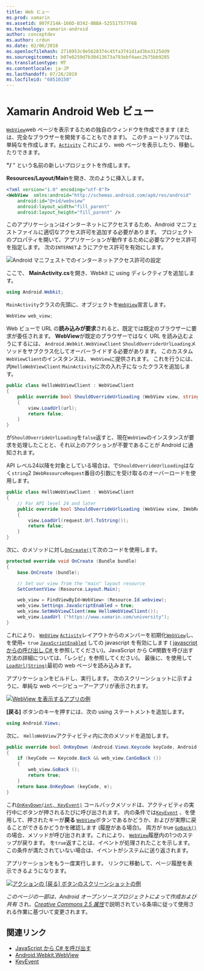 ```yaml
---
title: Web ビュー
ms.prod: xamarin
ms.assetid: 807F214A-166D-B342-0BBA-525517577F6B
ms.technology: xamarin-android
author: conceptdev
ms.author: crdun
ms.date: 02/06/2018
ms.openlocfilehash: 2718953c9e5628374c45fa3741d1ad3be3125dd9
ms.sourcegitcommit: b07e0259d7b30413673a793ebf4aec2b75bb9285
ms.translationtype: MT
ms.contentlocale: ja-JP
ms.lasthandoff: 07/26/2019
ms.locfileid: "68510150"
---
```

# <a name="xamarinandroid-web-view"></a>Xamarin Android Web ビュー

[`WebView`](xref:Android.Webkit.WebView)web ページを表示するための独自のウィンドウを作成できます (または、完全なブラウザーを開発することもできます)。 このチュートリアルでは、単純なを作成します。[`Activity`](xref:Android.App.Activity)
これにより、web ページを表示したり、移動したりできます。

**"/** " という名前の新しいプロジェクトを作成します。

**Resources/Layout/Main**を開き、次のように挿入します。

```xml
<?xml version="1.0" encoding="utf-8"?>
<WebView  xmlns:android="http://schemas.android.com/apk/res/android"
    android:id="@+id/webview"
    android:layout_width="fill_parent"
    android:layout_height="fill_parent" />
```

このアプリケーションはインターネットにアクセスするため、Android マニフェストファイルに適切なアクセス許可を追加する必要があります。 プロジェクトのプロパティを開いて、アプリケーションが動作するために必要なアクセス許可を指定します。 次の`INTERNET`ようにアクセス許可を有効にします。

![Android マニフェストでのインターネットアクセス許可の設定](web-view-images/01-set-internet-permissions.png)

ここで、 **MainActivity.cs**を開き、Webkit に using ディレクティブを追加します。

```csharp
using Android.Webkit;
```

`MainActivity`クラスの先頭に、オブジェクトを[`WebView`](xref:Android.Webkit.WebView)宣言します。

```csharp
WebView web_view;
```

Web ビューで URL の**読み込みが要求**されると、既定では既定のブラウザーに要求が委任されます。 **WebView**が既定のブラウザーではなく URL を読み込むようにするには、 `Android.Webkit.WebViewClient` `ShouldOverriderUrlLoading`メソッドをサブクラス化してオーバーライドする必要があります。 このカスタム`WebViewClient`のインスタンスは、 `WebView`に提供されます。 これを行うには、内`HelloWebViewClient` `MainActivity`に次の入れ子になったクラスを追加します。

```csharp
public class HelloWebViewClient : WebViewClient
{
    public override bool ShouldOverrideUrlLoading (WebView view, string url)
    {
        view.LoadUrl(url);
        return false;
    }
}
```

が`ShouldOverrideUrlLoading`を`false`返すと、現在`WebView`のインスタンスが要求を処理したことと、それ以上のアクションが不要であることが Android に通知されます。 

API レベル24以降を対象としている場合は、で`ShouldOverrideUrlLoading`はなく`string`2 `IWebResourceRequest`番目の引数にを受け取るのオーバーロードを使用します。

```csharp
public class HelloWebViewClient : WebViewClient
{
    // For API level 24 and later
    public override bool ShouldOverrideUrlLoading (WebView view, IWebResourceRequest request)
    {
        view.LoadUrl(request.Url.ToString());
        return false;
    }
}
```

次に、のメソッドに対し[`OnCreate()`](xref:Android.App.Activity.OnCreate*)て次のコードを使用します。

```csharp
protected override void OnCreate (Bundle bundle)
{
    base.OnCreate (bundle);

    // Set our view from the "main" layout resource
    SetContentView (Resource.Layout.Main);

    web_view = FindViewById<WebView> (Resource.Id.webview);
    web_view.Settings.JavaScriptEnabled = true;
    web_view.SetWebViewClient(new HelloWebViewClient());
    web_view.LoadUrl ("https://www.xamarin.com/university");
}
```

これにより、 [`WebView`](xref:Android.Webkit.WebView) [`Activity`](xref:Android.App.Activity)レイアウトからのメンバーを初期化[`WebView`](xref:Android.Webkit.WebView)し、を使用`= true` [`JavaScriptEnabled`](xref:Android.Webkit.WebSettings.JavaScriptEnabled) 
しての javascript を有効にします ( [javascript からの呼び出し C\# ](https://github.com/xamarin/recipes/tree/master/Recipes/android/controls/webview/call_csharp_from_javascript)を参照してください)。JavaScript から C\#関数を呼び出す方法の詳細については、「レシピ」を参照してください)。 最後に、を使用して[`LoadUrl(String)`](xref:Android.Webkit.WebView)最初の web ページを読み込みます。

アプリケーションをビルドし、実行します。 次のスクリーンショットに示すように、単純な web ページビューアーアプリが表示されます。

[![WebView を表示するアプリの例](web-view-images/02-simple-webview-app-sml.png)](web-view-images/02-simple-webview-app.png#lightbox)

**[戻る]** ボタンのキーを押すには、次の using ステートメントを追加します。

```csharp
using Android.Views;
```

次に、 `HelloWebView`アクティビティ内に次のメソッドを追加します。

```csharp
public override bool OnKeyDown (Android.Views.Keycode keyCode, Android.Views.KeyEvent e)
{
    if (keyCode == Keycode.Back && web_view.CanGoBack ())
    {
        web_view.GoBack ();
        return true;
    }
    return base.OnKeyDown (keyCode, e);
}
```

これ[`OnKeyDown(int, KeyEvent)`](xref:Android.App.Activity.OnKeyDown*)
コールバックメソッドは、アクティビティの実行中にボタンが押されるたびに呼び出されます。 内の条件では[`KeyEvent`](xref:Android.Views.KeyEvent) 、を使用して、押されたキーが**戻る** [`WebView`](xref:Android.Webkit.WebView)ボタンであるかどうか、およびが実際に戻ることができるかどうかを確認します (履歴がある場合)。 両方が true [`GoBack()`](xref:Android.Webkit.WebView.GoBack)の場合、メソッドが呼び出されます。これにより、 [`WebView`](xref:Android.Webkit.WebView)履歴内の1つのステップが戻ります。 を`true`返すことは、イベントが処理されたことを示します。 この条件が満たされていない場合は、イベントがシステムに送り返されます。

アプリケーションをもう一度実行します。 リンクに移動して、ページ履歴を表示できるようになります。

[![アクションの [戻る] ボタンのスクリーンショットの例](web-view-images/03-back-button-sml.png)](web-view-images/03-back-button.png#lightbox)

*このページの一部は、Android オープンソースプロジェクトによって作成および共有*
され、[*Creative Commons 2.5 属性*](http://creativecommons.org/licenses/by/2.5/)で説明されている条項に従って使用される作業に基づいて変更されます。

## <a name="related-links"></a>関連リンク

- [JavaScript から C# を呼び出す](https://github.com/xamarin/recipes/tree/master/Recipes/android/controls/webview/call_csharp_from_javascript)
- [Android.Webkit.WebView](xref:Android.Webkit.WebView)
- [KeyEvent](xref:Android.Webkit.WebView)
